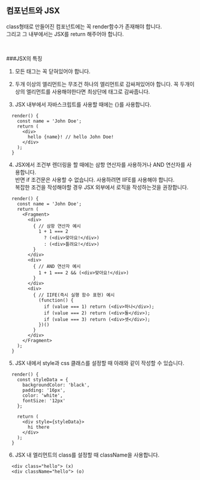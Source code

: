## 컴포넌트와 JSX

class형태로 만들어진 컴포넌트에는 꼭 render함수가 존재해야 합니다. <br>
그리고 그 내부에서는 JSX를 return 해주어야 합니다.

<br>

###JSX의 특징

1. 모든 태그는 꼭 닫혀있어야 합니다.

2. 두개 이상의 엘리먼트는 무조건 하나의 엘리먼트로 감싸져있어야 합니다. 꼭 두개이상의 엘리먼트를 사용해야한다면 최상단에 <Fragment> 태그로 감싸줍니다.

3. JSX 내부에서 자바스크립트를 사용할 때에는 {}를 사용합니다. 

``` 
  render() {
    const name = 'John Doe';
    return (
      <div>
        hello {name}! // hello John Doe!
      </div>
    );
  }   
```  

4. JSX에서 조건부 렌더링을 할 때에는 삼항 연산자를 사용하거나 AND 연산자를 사용합니다. <br> 
반면 if 조건문은 사용할 수 없습니다. 사용하려면 IIFE를 사용해야 합니다. <br> 
복잡한 조건을 작성해야할 경우 JSX 외부에서 로직을 작성하는것을 권장합니다.

```
  render() {
    const name = 'John Doe';
    return (
      <Fragment>
        <div>
          { // 삼항 연산자 예시
            1 + 1 === 2
              ? (<div>맞아요!</div>)
              : (<div>틀려요!</div>)
          }
        </div>
        <div>
          { // AND 연산자 예시
            1 + 1 === 2 && (<div>맞아요!</div>)
          }
        </div>
        <div>
          { // IIFE(즉시 실행 함수 표현) 예시
            (function() {
              if (value === 1) return (<div>하나</div>);
              if (value === 2) return (<div>둘</div>);
              if (value === 3) return (<div>셋</div>);
            })()
          }
        </div>
      </Fragment>
    );
  }    
```

5. JSX 내에서 style과 css 클래스를 설정할 때 아래와 같이 작성할 수 있습니다.

```
  render() {
    const styleData = {
      backgroundColor: 'black',
      padding: '16px',
      color: 'white',
      fontSize: '12px'
    };

    return (
      <div style={styleData}>
        hi there
      </div>
    );
  }
```

6. JSX 내 엘리먼트의 class를 설정할 때 className을 사용합니다.

```
  <div class="hello"> (x)
  <div className="hello"> (o)
```